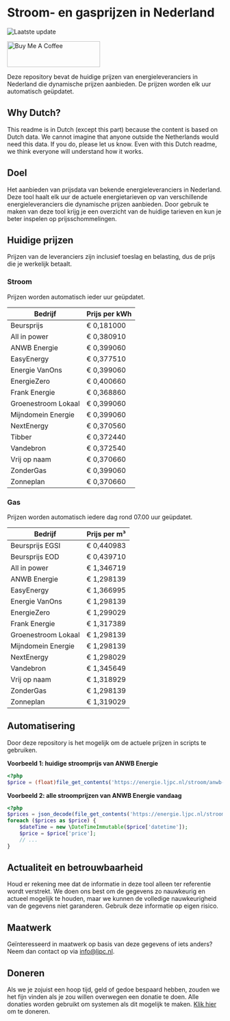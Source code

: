 # Stroom- en gasprijzen in Nederland

![Laatste update](https://img.shields.io/badge/laatste%20update-2024--12--10%2018%3A00%20CET-brightgreen)

<a href="https://www.buymeacoffee.com/Lars-" target="_blank"><img src="https://cdn.buymeacoffee.com/buttons/v2/default-orange.png" alt="Buy Me A Coffee" height="60" style="height: 60px !important;width: 217px !important;" ></a>

Deze repository bevat de huidige prijzen van energieleveranciers in Nederland die dynamische prijzen aanbieden. De prijzen worden elk uur automatisch geüpdatet.

## Why Dutch?

This readme is in Dutch (except this part) because the content is based on Dutch data. We cannot imagine that anyone outside the Netherlands would need this data. If you do, please let us know. Even with this Dutch readme, we think
everyone will understand how it works.

## Doel

Het aanbieden van prijsdata van bekende energieleveranciers in Nederland. Deze tool haalt elk uur de actuele energietarieven op van verschillende energieleveranciers die dynamische prijzen aanbieden. Door gebruik te maken van deze tool
krijg je een overzicht van de huidige tarieven en kun je beter inspelen op prijsschommelingen.

## Huidige prijzen

Prijzen van de leveranciers zijn inclusief toeslag en belasting, dus de prijs die je werkelijk betaalt.

### Stroom

Prijzen worden automatisch ieder uur geüpdatet.

 Bedrijf | Prijs per kWh 
---------|---------------
Beursprijs | € 0,181000
All in power | € 0,380910
ANWB Energie | € 0,399060
EasyEnergy | € 0,377510
Energie VanOns | € 0,399060
EnergieZero | € 0,400660
Frank Energie | € 0,368860
Groenestroom Lokaal | € 0,399060
Mijndomein Energie | € 0,399060
NextEnergy | € 0,370560
Tibber | € 0,372440
Vandebron | € 0,372540
Vrij op naam | € 0,370660
ZonderGas | € 0,399060
Zonneplan | € 0,370660


### Gas

Prijzen worden automatisch iedere dag rond 07.00 uur geüpdatet.

 Bedrijf | Prijs per m³ 
---------|--------------
Beursprijs EGSI | € 0,440983
Beursprijs EOD | € 0,439710
All in power | € 1,346719
ANWB Energie | € 1,298139
EasyEnergy | € 1,366995
Energie VanOns | € 1,298139
EnergieZero | € 1,299029
Frank Energie | € 1,317389
Groenestroom Lokaal | € 1,298139
Mijndomein Energie | € 1,298139
NextEnergy | € 1,298029
Vandebron | € 1,345649
Vrij op naam | € 1,318929
ZonderGas | € 1,298139
Zonneplan | € 1,319029


## Automatisering

Door deze repository is het mogelijk om de actuele prijzen in scripts te gebruiken.

**Voorbeeld 1: huidige stroomprijs van ANWB Energie**

```php
<?php
$price = (float)file_get_contents('https://energie.ljpc.nl/stroom/anwb-energie-nu.txt');

```

**Voorbeeld 2: alle stroomprijzen van ANWB Energie vandaag**

```php
<?php
$prices = json_decode(file_get_contents('https://energie.ljpc.nl/stroom/all-in-power-vandaag.json'),true);
foreach ($prices as $price) {
    $dateTime = new \DateTimeImmutable($price['datetime']);
    $price = $price['price'];
    // ...
}
```

## Actualiteit en betrouwbaarheid

Houd er rekening mee dat de informatie in deze tool alleen ter referentie wordt verstrekt. We doen ons best om de gegevens zo nauwkeurig en actueel mogelijk te houden, maar we kunnen de volledige nauwkeurigheid van de gegevens niet
garanderen. Gebruik deze informatie op eigen risico.

## Maatwerk

Geïnteresseerd in maatwerk op basis van deze gegevens of iets anders? Neem dan contact op
via [info@ljpc.nl](mailto:info@ljpc.nl?subject=Energie%20prijzen).

## Doneren

Als we je zojuist een hoop tijd, geld of gedoe bespaard hebben, zouden we het fijn vinden als je zou willen overwegen een
donatie te doen. Alle donaties worden gebruikt om systemen als dit mogelijk te
maken. [Klik hier](https://www.buymeacoffee.com/Lars-) om te doneren.
